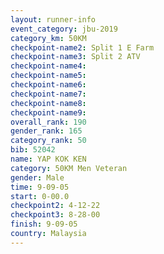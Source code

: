 ```yaml
---
layout: runner-info 
event_category: jbu-2019 
category_km: 50KM 
checkpoint-name2: Split 1 E Farm 
checkpoint-name3: Split 2 ATV 
checkpoint-name4: 
checkpoint-name5: 
checkpoint-name6: 
checkpoint-name7: 
checkpoint-name8: 
checkpoint-name9: 
overall_rank: 190
gender_rank: 165
category_rank: 50
bib: 52042
name: YAP KOK KEN
category: 50KM Men Veteran
gender: Male
time: 9-09-05
start: 0-00.0
checkpoint2: 4-12-22
checkpoint3: 8-28-00
finish: 9-09-05
country: Malaysia
---
```

